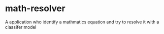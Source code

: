 # math-resolver
A application who identify a mathmatics equation and try to resolve it with a claasifer model
